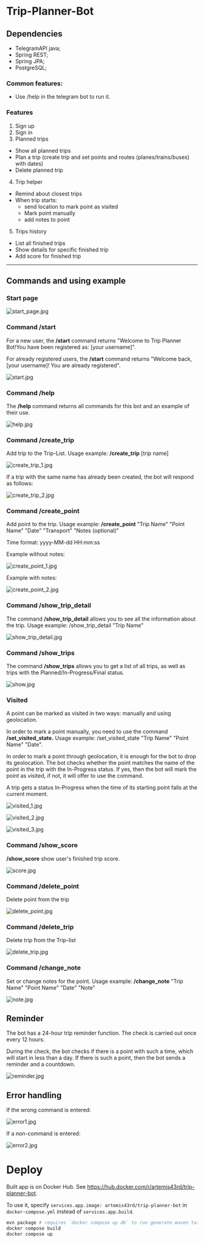 # Trip-Planner-Bot

## Dependencies
 - TelegramAPI java;
 - Spring REST;
 - Spring JPA;
 - PostgreSQL;

### Common features:
 - Use /help in the telegram bot to run it.

### Features
1. Sign up
2. Sign in
3. Planned trips
  - Show all planned trips
  - Plan a trip (create trip and set points and routes (planes/trains/buses) with dates)
  - Delete planned trip
4. Trip helper
  - Remind about closest trips
  - When trip starts:
    - send location to mark point as visited
    - Mark point manually
    - add notes to point
5. Trips history
  - List all finished trips
  - Show details for specific finished trip
  - Add score for finished trip

---

## Commands and using example

### Start page
![start_page.jpg](img/start_page.jpg)

### Command /start

For a new user, the **/start** command returns "Welcome to Trip Planner Bot!You have been registered as: [your username]".

For already registered users, the **/start** command returns "Welcome back, [your username]! You are already registered".

![start.jpg](img/start.jpg)

### Command /help

The **/help** command returns all commands for this bot and an example of their use.

![help.jpg](img/help.jpg)

### Command /create_trip

Add trip to the Trip-List. Usage example: **/create_trip** [trip name]

![create_trip_1.jpg](img/create_trip_1.jpg)

If a trip with the same name has already been created, the bot will respond as follows:

![create_trip_2.jpg](img/create_trip_2.jpg)

### Command /create_point

Add point to the trip. Usage example: **/create_point** "Trip Name" "Point Name" "Date" "Transport" "Notes (optional)"

Time format: yyyy-MM-dd HH:mm:ss

Example without notes:

![create_point_1.jpg](img/create_point_1.jpg)

Example with notes:

![create_point_2.jpg](img/create_point_2.jpg)

### Command /show_trip_detail

The command **/show_trip_detail** allows you to see all the information about the trip. Usage example: /show_trip_detail "Trip Name"

![show_trip_detail.jpg](img/show_trip_detail.jpg)

### Command /show_trips

The command **/show_trips** allows you to get a list of all trips, as well as trips with the Planned/In-Progress/Final status.

![show.jpg](img/show.jpg)

### Visited

A point can be marked as visited in two ways: manually and using geolocation.

In order to mark a point manually, you need to use the command **/set_visited_state.** Usage example: /set_visited_state "Trip Name" "Point Name" "Date".

In order to mark a point through geolocation, it is enough for the bot to drop its geolocation. The bot checks whether the point matches the name of the point in the trip with the In-Progress status.  If yes, then the bot will mark the point as visited, if not, it will offer to use the command.

A trip gets a status In-Progress when the time of its starting point falls at the current moment.

![visited_1.jpg](img/visited_1.jpg)

![visited_2.jpg](img/visited_2.jpg)

![visited_3.jpg](img/visited_3.jpg)

### Command /show_score

**/show_score** show user's finished trip score. 

![score.jpg](img/score.jpg)

### Command /delete_point

Delete point from the trip

![delete_point.jpg](img/delete_point.jpg)

### Command /delete_trip

Delete trip from the Trip-list

![delete_trip.jpg](img/delete_trip.jpg)

### Command /change_note

Set or change notes for the point. Usage example: **/change_note** "Trip Name" "Point Name" "Date" "Note"

![note.jpg](img/note.jpg)

## Reminder

The bot has a 24-hour trip reminder function. The check is carried out once every 12 hours. 

During the check, the bot checks if there is a point with such a time, which will start in less than a day. If there is such a point, then the bot sends a reminder and a countdown.

![reminder.jpg](img/reminder.jpg)

## Error handling

If the wrong command is entered:

![error1.jpg](img/error1.jpg)

If a non-command is entered:

![error2.jpg](img/error2.jpg)

# Deploy

Built app is on Docker Hub. See <https://hub.docker.com/r/artemis43rd/trip-planner-bot>.

To use it, specify `services.app.image: artemis43rd/trip-planner-bot` in `docker-compose.yml` instead of `services.app.build`.

```sh
mvn package # requires `docker compose up db` to run generate maven task.
docker compose build
docker compose up
```
